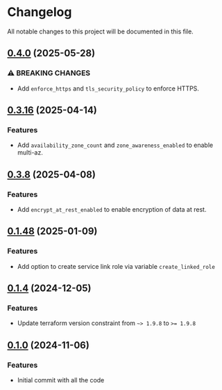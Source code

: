 # Changelog

All notable changes to this project will be documented in this file.

## [0.4.0]() (2025-05-28)

### ⚠ BREAKING CHANGES

* Add `enforce_https` and `tls_security_policy` to enforce HTTPS.

## [0.3.16]() (2025-04-14)

### Features

* Add `availability_zone_count` and `zone_awareness_enabled` to enable multi-az.

## [0.3.8]() (2025-04-08)

### Features

* Add `encrypt_at_rest_enabled` to enable encryption of data at rest.

## [0.1.48]() (2025-01-09)

### Features

* Add option to create service link role via variable `create_linked_role`

## [0.1.4]() (2024-12-05)

### Features

* Update terraform version constraint from `~> 1.9.8` to `>= 1.9.8`

## [0.1.0]() (2024-11-06)

### Features

* Initial commit with all the code

